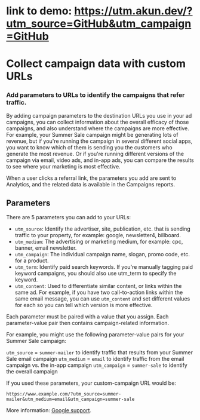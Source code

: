 # link to demo: https://utm.akun.dev/?utm_source=GitHub&utm_campaign=GitHub


# Collect campaign data with custom URLs
### Add parameters to URLs to identify the campaigns that refer traffic.

By adding campaign parameters to the destination URLs you use in your ad campaigns, you can collect information about the overall efficacy of those campaigns, and also understand where the campaigns are more effective. For example, your Summer Sale campaign might be generating lots of revenue, but if you're running the campaign in several different social apps, you want to know which of them is sending you the customers who generate the most revenue. Or if you're running different versions of the campaign via email, video ads, and in-app ads, you can compare the results to see where your marketing is most effective.

When a user clicks a referral link, the parameters you add are sent to Analytics, and the related data is available in the Campaigns reports.

## Parameters

There are 5 parameters you can add to your URLs:

* `utm_source`: Identify the advertiser, site, publication, etc. that is sending traffic to your property, for example: google, newsletter4, billboard.
* `utm_medium`: The advertising or marketing medium, for example: cpc, banner, email newsletter.
* `utm_campaign`: The individual campaign name, slogan, promo code, etc. for a product.
* `utm_term`: Identify paid search keywords. If you're manually tagging paid keyword campaigns, you should also use utm_term to specify the keyword.
* `utm_content`: Used to differentiate similar content, or links within the same ad. For example, if you have two call-to-action links within the same email message, you can use `utm_content` and set different values for each so you can tell which version is more effective.

Each parameter must be paired with a value that you assign. Each parameter-value pair then contains campaign-related information.

For example, you might use the following parameter-value pairs for your Summer Sale campaign:

`utm_source` = `summer-mailer` to identify traffic that results from your Summer Sale email campaign
`utm_medium` = `email` to identify traffic from the email campaign vs. the in-app campaign
`utm_campaign` = `summer-sale` to identify the overall campaign

If you used these parameters, your custom-campaign URL would be:

    https://www.example.com/?utm_source=summer-mailer&utm_medium=email&utm_campaign=summer-sale


More information: [Google support](https://support.google.com/analytics/answer/1033863?hl=en).
